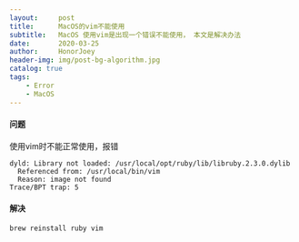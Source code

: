 ```yaml
---
layout:     post   				    
title:      MacOS的vim不能使用			
subtitle:   MacOS 使用vim是出现一个错误不能使用， 本文是解决办法
date:       2020-03-25 		
author:     HonorJoey 			
header-img: img/post-bg-algorithm.jpg 
catalog: true 				
tags:
    - Error
    - MacOS
---
```


#### 问题
使用vim时不能正常使用，报错
```
dyld: Library not loaded: /usr/local/opt/ruby/lib/libruby.2.3.0.dylib
  Referenced from: /usr/local/bin/vim
  Reason: image not found
Trace/BPT trap: 5
```
#### 解决
```
brew reinstall ruby vim
```